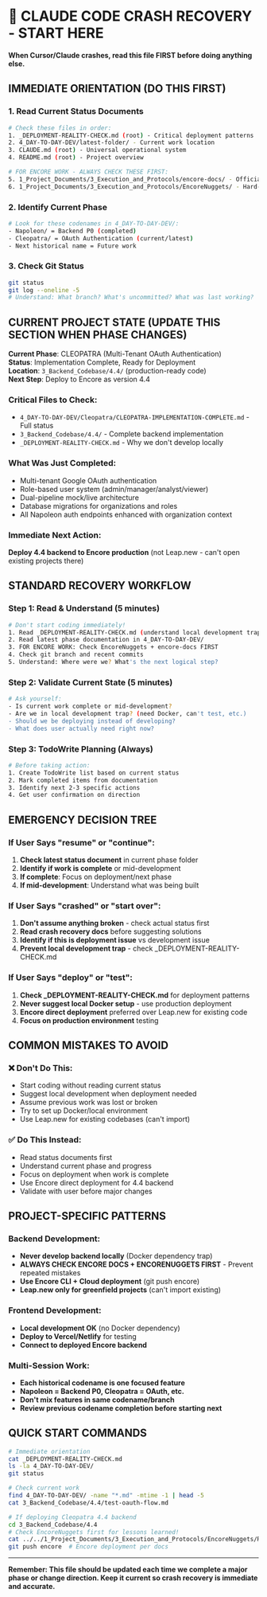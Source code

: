 # 🚀 CLAUDE CODE CRASH RECOVERY - START HERE

**When Cursor/Claude crashes, read this file FIRST before doing anything else.**

## IMMEDIATE ORIENTATION (DO THIS FIRST)

### 1. Read Current Status Documents
```bash
# Check these files in order:
1. _DEPLOYMENT-REALITY-CHECK.md (root) - Critical deployment patterns
2. 4_DAY-TO-DAY-DEV/latest-folder/ - Current work location
3. CLAUDE.md (root) - Universal operational system
4. README.md (root) - Project overview

# FOR ENCORE WORK - ALWAYS CHECK THESE FIRST:
5. 1_Project_Documents/3_Execution_and_Protocols/encore-docs/ - Official docs
6. 1_Project_Documents/3_Execution_and_Protocols/EncoreNuggets/ - Hard-won lessons
```

### 2. Identify Current Phase
```bash
# Look for these codenames in 4_DAY-TO-DAY-DEV/:
- Napoleon/ = Backend P0 (completed)
- Cleopatra/ = OAuth Authentication (current/latest)
- Next historical name = Future work
```

### 3. Check Git Status
```bash
git status
git log --oneline -5
# Understand: What branch? What's uncommitted? What was last working?
```

## CURRENT PROJECT STATE (UPDATE THIS SECTION WHEN PHASE CHANGES)

**Current Phase**: CLEOPATRA (Multi-Tenant OAuth Authentication)  
**Status**: Implementation Complete, Ready for Deployment  
**Location**: `3_Backend_Codebase/4.4/` (production-ready code)  
**Next Step**: Deploy to Encore as version 4.4  

### Critical Files to Check:
- `4_DAY-TO-DAY-DEV/Cleopatra/CLEOPATRA-IMPLEMENTATION-COMPLETE.md` - Full status
- `3_Backend_Codebase/4.4/` - Complete backend implementation
- `_DEPLOYMENT-REALITY-CHECK.md` - Why we don't develop locally

### What Was Just Completed:
- Multi-tenant Google OAuth authentication
- Role-based user system (admin/manager/analyst/viewer)
- Dual-pipeline mock/live architecture
- Database migrations for organizations and roles
- All Napoleon auth endpoints enhanced with organization context

### Immediate Next Action:
**Deploy 4.4 backend to Encore production** (not Leap.new - can't open existing projects there)

## STANDARD RECOVERY WORKFLOW

### Step 1: Read & Understand (5 minutes)
```bash
# Don't start coding immediately!
1. Read _DEPLOYMENT-REALITY-CHECK.md (understand local development trap)
2. Read latest phase documentation in 4_DAY-TO-DAY-DEV/
3. FOR ENCORE WORK: Check EncoreNuggets + encore-docs FIRST
4. Check git branch and recent commits
5. Understand: Where were we? What's the next logical step?
```

### Step 2: Validate Current State (5 minutes)
```bash
# Ask yourself:
- Is current work complete or mid-development?
- Are we in local development trap? (need Docker, can't test, etc.)
- Should we be deploying instead of developing?
- What does user actually need right now?
```

### Step 3: TodoWrite Planning (Always)
```bash
# Before taking action:
1. Create TodoWrite list based on current status
2. Mark completed items from documentation
3. Identify next 2-3 specific actions
4. Get user confirmation on direction
```

## EMERGENCY DECISION TREE

### If User Says "resume" or "continue":
1. **Check latest status document** in current phase folder
2. **Identify if work is complete** or mid-development
3. **If complete**: Focus on deployment/next phase
4. **If mid-development**: Understand what was being built

### If User Says "crashed" or "start over":
1. **Don't assume anything broken** - check actual status first
2. **Read crash recovery docs** before suggesting solutions
3. **Identify if this is deployment issue** vs development issue
4. **Prevent local development trap** - check _DEPLOYMENT-REALITY-CHECK.md

### If User Says "deploy" or "test":
1. **Check _DEPLOYMENT-REALITY-CHECK.md** for deployment patterns
2. **Never suggest local Docker setup** - use production deployment
3. **Encore direct deployment** preferred over Leap.new for existing code
4. **Focus on production environment** testing

## COMMON MISTAKES TO AVOID

### ❌ Don't Do This:
- Start coding without reading current status
- Suggest local development when deployment needed
- Assume previous work was lost or broken
- Try to set up Docker/local environment
- Use Leap.new for existing codebases (can't import)

### ✅ Do This Instead:
- Read status documents first
- Understand current phase and progress
- Focus on deployment when work is complete
- Use Encore direct deployment for 4.4 backend
- Validate with user before major changes

## PROJECT-SPECIFIC PATTERNS

### Backend Development:
- **Never develop backend locally** (Docker dependency trap)
- **ALWAYS CHECK ENCORE DOCS + ENCORENUGGETS FIRST** - Prevent repeated mistakes
- **Use Encore CLI + Cloud deployment** (git push encore)
- **Leap.new only for greenfield projects** (can't import existing)

### Frontend Development:
- **Local development OK** (no Docker dependency)
- **Deploy to Vercel/Netlify** for testing
- **Connect to deployed Encore backend**

### Multi-Session Work:
- **Each historical codename is one focused feature**
- **Napoleon = Backend P0, Cleopatra = OAuth, etc.**
- **Don't mix features in same codename/branch**
- **Review previous codename completion before starting next**

## QUICK START COMMANDS

```bash
# Immediate orientation
cat _DEPLOYMENT-REALITY-CHECK.md
ls -la 4_DAY-TO-DAY-DEV/
git status

# Check current work
find 4_DAY-TO-DAY-DEV/ -name "*.md" -mtime -1 | head -5
cat 3_Backend_Codebase/4.4/test-oauth-flow.md

# If deploying Cleopatra 4.4 backend
cd 3_Backend_Codebase/4.4
# Check EncoreNuggets first for lessons learned!
cat ../../1_Project_Documents/3_Execution_and_Protocols/EncoreNuggets/README.md
git push encore  # Encore deployment per docs
```

---

**Remember: This file should be updated each time we complete a major phase or change direction. Keep it current so crash recovery is immediate and accurate.**